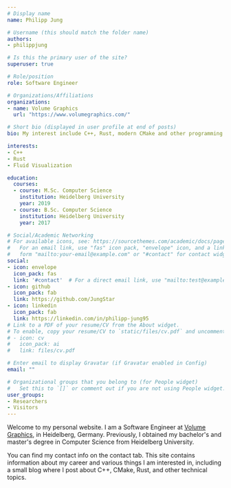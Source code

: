 ```yaml
---
# Display name
name: Philipp Jung

# Username (this should match the folder name)
authors:
- philippjung

# Is this the primary user of the site?
superuser: true

# Role/position
role: Software Engineer

# Organizations/Affiliations
organizations:
- name: Volume Graphics
  url: "https://www.volumegraphics.com/"

# Short bio (displayed in user profile at end of posts)
bio: My interest include C++, Rust, modern CMake and other programming related topics.

interests:
- C++
- Rust
- Fluid Visualization

education:
  courses:
  - course: M.Sc. Computer Science
    institution: Heidelberg University
    year: 2019
  - course: B.Sc. Computer Science
    institution: Heidelberg University
    year: 2017

# Social/Academic Networking
# For available icons, see: https://sourcethemes.com/academic/docs/page-builder/#icons
#   For an email link, use "fas" icon pack, "envelope" icon, and a link in the
#   form "mailto:your-email@example.com" or "#contact" for contact widget.
social:
- icon: envelope
  icon_pack: fas
  link: '#contact'  # For a direct email link, use "mailto:test@example.org".
- icon: github
  icon_pack: fab
  link: https://github.com/JungStar
- icon: linkedin
  icon_pack: fab
  link: https://linkedin.com/in/philipp-jung95
# Link to a PDF of your resume/CV from the About widget.
# To enable, copy your resume/CV to `static/files/cv.pdf` and uncomment the lines below.
# - icon: cv
#   icon_pack: ai
#   link: files/cv.pdf

# Enter email to display Gravatar (if Gravatar enabled in Config)
email: ""

# Organizational groups that you belong to (for People widget)
#   Set this to `[]` or comment out if you are not using People widget.
user_groups:
- Researchers
- Visitors
---
```

Welcome to my personal website. 
I am a Software Engineer at [Volume Graphics](https://www.volumegraphics.com/), in Heidelberg, Germany. 
Previously, I obtained my bachelor's and master's degree in Computer Science from Heidelberg University.

You can find my contact info on the contact tab. This site contains information about my career and various things I am interested in, including a small blog where I post about C++, CMake, Rust, and other technical topics.
